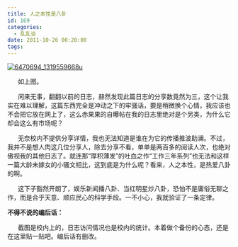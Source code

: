```yaml
---
title: 人之本性是八卦
id: 169
categories:
  - 乱乱谈
date: 2011-10-26 00:20:00
tags:
---
```


[![](http://lithilda.info/wp-content/uploads/2011/10/6470694_1319559668u.jpg "6470694_1319559668u")](http://lithilda.info/wp-content/uploads/2011/10/6470694_1319559668u.jpg)

&nbsp;&nbsp;&nbsp;&nbsp;&nbsp; 如上图。

&nbsp;&nbsp;&nbsp;&nbsp;&nbsp; 闲来无事，翻翻以前的日志，赫然发现此篇日志的分享数竟然为三，这个让我实在难以理解，这篇东西完全是冲动之下的牢骚话，要是稍微换个心情，我应该也不会把它放在网上了，这么赤果果的自曝帖在我的日志里绝对是个另类，为什么它却会这么有市场呢？

&nbsp;&nbsp;&nbsp;&nbsp;&nbsp; 无奈校内不提供分享详情，我也无法知道是谁在为它的传播推波助澜。不过，我并不是想人肉这几位分享人，除去分享不看，单单是两百多的阅读人次，也绝对傲视我的其他日志了。就连那&ldquo;厚积薄发&rdquo;的吐血之作&ldquo;工作三年系列&rdquo;也无法和这样一篇大龄未嫁女的小骚文相比，这到底是为什么呢？看来，人之本性，是热爱八卦的啊。

&nbsp;&nbsp;&nbsp;&nbsp;&nbsp; 这下子豁然开朗了，娱乐新闻播八卦、当红明星炒八卦，恐怕不是庸俗无聊之作，而是合乎天意、顺应民心的科学手段。一不小心，我就验证了一条定律。

**不得不说的编后话：**

&nbsp;&nbsp;&nbsp;&nbsp;&nbsp; 截图是校内上的，日志访问情况也是校内的统计。本着做个备份的心态，还是在这里贴一贴吧。编后话有删改。